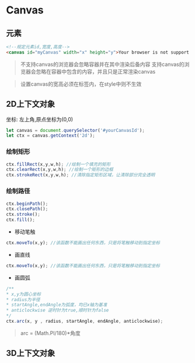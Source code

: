 # Canvas

## 元素
``` html
<!--规定元素id,宽度,高度-->
<canvas id="myCanvas" width="x" height="y">Your browser is not support canvas...</canvas>
```
> 不支持canvas的浏览器会忽略容器并在其中渲染后备内容
> 支持canvas的浏览器会忽略在容器中包含的内容，并且只是正常渲染canvas

> 设置canvas的宽高必须在标签内，在style中则不生效


## 2D上下文对象
坐标: 左上角,原点坐标为(0,0)

``` js
let canvas = document.querySelector('#yourCanvasId');
let ctx = canvas.getContext('2d');

```

###  绘制矩形

``` js
ctx.fillRect(x,y,w,h); //绘制一个填充的矩形
ctx.clearRect(x,y,w,h); //绘制一个矩形的边框
ctx.strokeRect(x,y,w,h); //清除指定矩形区域，让清除部分完全透明
```

### 绘制路径

``` js
ctx.beginPath(); 
ctx.closePath();
ctx.stroke();
ctx.fill();
```

- 移动笔触
 
``` js
ctx.moveTo(x,y); //该函数不能画出任何东西，只是将笔触移动到指定坐标
```

- 画直线

``` js
ctx.moveTo(x,y); //该函数不能画出任何东西，只是将笔触移动到指定坐标
```

- 画圆弧

``` js
/**
* x,y为圆心坐标
* radius为半径
* startAngle,endAngle为弧度，均已x轴为基准
* anticlockwise 逆时针为true,顺时针为false
*/
ctx.arc(x, y , radius, startAngle, endAngle, anticlockwise);
```
> arc = (Math.PI/180)*角度


## 3D上下文对象


